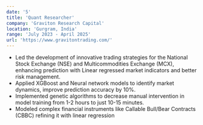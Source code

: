 ```yaml
---
date: '5'
title: 'Quant Researcher'
company: 'Graviton Research Capital'
location: 'Gurgram, India'
range: 'July 2023 - April 2025'
url: 'https://www.gravitontrading.com/'
---
```


- Led the development of innovative trading strategies for the National Stock Exchange (NSE) and Multicommodities Exchange (MCX), enhancing prediction with Linear regressed market indicators and better risk management.
- Applied XGBoost and Neural network models to identify market dynamics, improve prediction accuracy by 10%. 
- Implemented genetic algorithms to decrease manual intervention in model training from 1-2 hours to just 10-15 minutes. 
- Modeled complex financial instruments like Callable Bull/Bear Contracts (CBBC) refining it with linear regression
